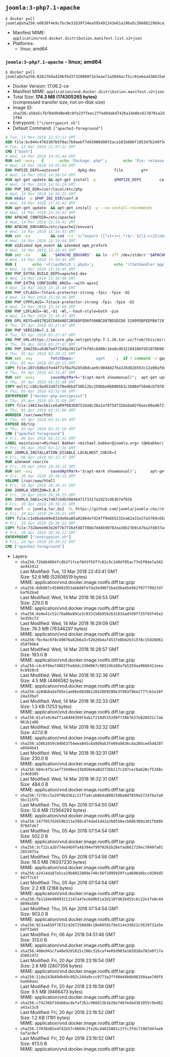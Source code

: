 ## `joomla:3-php7.1-apache`

```console
$ docker pull joomla@sha256:e6630f4e9c7bc9e31b39f34ea595491243e61a196a5c2068822969ca3ffbc14f
```

-	Manifest MIME: `application/vnd.docker.distribution.manifest.list.v2+json`
-	Platforms:
	-	linux; amd64

### `joomla:3-php7.1-apache` - linux; amd64

```console
$ docker pull joomla@sha256:8261fb9a429bfbd37320060f1e3eaef1a5044acf5cc91e6ea436615a645af1dd
```

-	Docker Version: 17.06.2-ce
-	Manifest MIME: `application/vnd.docker.distribution.manifest.v2+json`
-	Total Size: **174.3 MB (174305265 bytes)**  
	(compressed transfer size, not on-disk size)
-	Image ID: `sha256:a50a5c7bf8dd9d0e40c9fe23ffeec27fed9da6d7426a14e0bc6170701a2d1f94`
-	Entrypoint: `["\/entrypoint.sh"]`
-	Default Command: `["apache2-foreground"]`

```dockerfile
# Tue, 13 Mar 2018 21:57:21 GMT
ADD file:bc844c4763367b5f0ac7b9aebf7d43900d98f2aca101b886f185347b24973dbe in / 
# Tue, 13 Mar 2018 21:57:22 GMT
CMD ["bash"]
# Wed, 14 Mar 2018 14:55:44 GMT
RUN set -eux; 	{ 		echo 'Package: php*'; 		echo 'Pin: release *'; 		echo 'Pin-Priority: -1'; 	} > /etc/apt/preferences.d/no-debian-php
# Wed, 14 Mar 2018 14:55:44 GMT
ENV PHPIZE_DEPS=autoconf 		dpkg-dev 		file 		g++ 		gcc 		libc-dev 		make 		pkg-config 		re2c
# Wed, 14 Mar 2018 14:56:24 GMT
RUN apt-get update && apt-get install -y 		$PHPIZE_DEPS 		ca-certificates 		curl 		xz-utils 	--no-install-recommends && rm -r /var/lib/apt/lists/*
# Wed, 14 Mar 2018 14:56:24 GMT
ENV PHP_INI_DIR=/usr/local/etc/php
# Wed, 14 Mar 2018 14:56:25 GMT
RUN mkdir -p $PHP_INI_DIR/conf.d
# Wed, 14 Mar 2018 15:16:42 GMT
RUN apt-get update 	&& apt-get install -y --no-install-recommends 		apache2 	&& rm -rf /var/lib/apt/lists/*
# Wed, 14 Mar 2018 15:16:42 GMT
ENV APACHE_CONFDIR=/etc/apache2
# Wed, 14 Mar 2018 15:16:42 GMT
ENV APACHE_ENVVARS=/etc/apache2/envvars
# Wed, 14 Mar 2018 15:16:43 GMT
RUN set -ex 		&& sed -ri 's/^export ([^=]+)=(.*)$/: ${\1:=\2}\nexport \1/' "$APACHE_ENVVARS" 		&& . "$APACHE_ENVVARS" 	&& for dir in 		"$APACHE_LOCK_DIR" 		"$APACHE_RUN_DIR" 		"$APACHE_LOG_DIR" 		/var/www/html 	; do 		rm -rvf "$dir" 		&& mkdir -p "$dir" 		&& chown -R "$APACHE_RUN_USER:$APACHE_RUN_GROUP" "$dir"; 	done
# Wed, 14 Mar 2018 15:16:44 GMT
RUN a2dismod mpm_event && a2enmod mpm_prefork
# Wed, 14 Mar 2018 15:16:45 GMT
RUN set -ex 	&& . "$APACHE_ENVVARS" 	&& ln -sfT /dev/stderr "$APACHE_LOG_DIR/error.log" 	&& ln -sfT /dev/stdout "$APACHE_LOG_DIR/access.log" 	&& ln -sfT /dev/stdout "$APACHE_LOG_DIR/other_vhosts_access.log"
# Wed, 14 Mar 2018 15:16:45 GMT
RUN { 		echo '<FilesMatch \.php$>'; 		echo '\tSetHandler application/x-httpd-php'; 		echo '</FilesMatch>'; 		echo; 		echo 'DirectoryIndex disabled'; 		echo 'DirectoryIndex index.php index.html'; 		echo; 		echo '<Directory /var/www/>'; 		echo '\tOptions -Indexes'; 		echo '\tAllowOverride All'; 		echo '</Directory>'; 	} | tee "$APACHE_CONFDIR/conf-available/docker-php.conf" 	&& a2enconf docker-php
# Wed, 14 Mar 2018 15:16:45 GMT
ENV PHP_EXTRA_BUILD_DEPS=apache2-dev
# Wed, 14 Mar 2018 15:16:46 GMT
ENV PHP_EXTRA_CONFIGURE_ARGS=--with-apxs2
# Wed, 14 Mar 2018 15:16:46 GMT
ENV PHP_CFLAGS=-fstack-protector-strong -fpic -fpie -O2
# Wed, 14 Mar 2018 15:16:46 GMT
ENV PHP_CPPFLAGS=-fstack-protector-strong -fpic -fpie -O2
# Wed, 14 Mar 2018 15:16:46 GMT
ENV PHP_LDFLAGS=-Wl,-O1 -Wl,--hash-style=both -pie
# Wed, 14 Mar 2018 15:16:47 GMT
ENV GPG_KEYS=A917B1ECDA84AEC2B568FED6F50ABC807BD5DCD0 528995BFEDFBA7191D46839EF9BA0ADA31CBD89E 1729F83938DA44E27BA0F4D3DBDB397470D12172
# Thu, 05 Apr 2018 03:27:47 GMT
ENV PHP_VERSION=7.1.16
# Thu, 05 Apr 2018 03:27:47 GMT
ENV PHP_URL=https://secure.php.net/get/php-7.1.16.tar.xz/from/this/mirror PHP_ASC_URL=https://secure.php.net/get/php-7.1.16.tar.xz.asc/from/this/mirror
# Thu, 05 Apr 2018 03:27:47 GMT
ENV PHP_SHA256=a5d67e477248a3911af7ef85c8400c1ba8cd632184186fd31070b96714e669f1 PHP_MD5=
# Thu, 05 Apr 2018 03:28:15 GMT
RUN set -xe; 		fetchDeps=' 		wget 	'; 	if ! command -v gpg > /dev/null; then 		fetchDeps="$fetchDeps 			dirmngr 			gnupg 		"; 	fi; 	apt-get update; 	apt-get install -y --no-install-recommends $fetchDeps; 	rm -rf /var/lib/apt/lists/*; 		mkdir -p /usr/src; 	cd /usr/src; 		wget -O php.tar.xz "$PHP_URL"; 		if [ -n "$PHP_SHA256" ]; then 		echo "$PHP_SHA256 *php.tar.xz" | sha256sum -c -; 	fi; 	if [ -n "$PHP_MD5" ]; then 		echo "$PHP_MD5 *php.tar.xz" | md5sum -c -; 	fi; 		if [ -n "$PHP_ASC_URL" ]; then 		wget -O php.tar.xz.asc "$PHP_ASC_URL"; 		export GNUPGHOME="$(mktemp -d)"; 		for key in $GPG_KEYS; do 			gpg --keyserver ha.pool.sks-keyservers.net --recv-keys "$key"; 		done; 		gpg --batch --verify php.tar.xz.asc php.tar.xz; 		rm -rf "$GNUPGHOME"; 	fi; 		apt-get purge -y --auto-remove -o APT::AutoRemove::RecommendsImportant=false $fetchDeps
# Thu, 05 Apr 2018 03:28:15 GMT
COPY file:207c686e3fed4f71f8a7b245d8dcae9c9048d276a326d82b553c12a90af0c0ca in /usr/local/bin/ 
# Thu, 05 Apr 2018 03:31:07 GMT
RUN set -eux; 		savedAptMark="$(apt-mark showmanual)"; 	apt-get update; 	apt-get install -y --no-install-recommends 		libcurl4-openssl-dev 		libedit-dev 		libsqlite3-dev 		libssl-dev 		libxml2-dev 		zlib1g-dev 		${PHP_EXTRA_BUILD_DEPS:-} 	; 	rm -rf /var/lib/apt/lists/*; 		export 		CFLAGS="$PHP_CFLAGS" 		CPPFLAGS="$PHP_CPPFLAGS" 		LDFLAGS="$PHP_LDFLAGS" 	; 	docker-php-source extract; 	cd /usr/src/php; 	gnuArch="$(dpkg-architecture --query DEB_BUILD_GNU_TYPE)"; 	debMultiarch="$(dpkg-architecture --query DEB_BUILD_MULTIARCH)"; 	if [ ! -d /usr/include/curl ]; then 		ln -sT "/usr/include/$debMultiarch/curl" /usr/local/include/curl; 	fi; 	./configure 		--build="$gnuArch" 		--with-config-file-path="$PHP_INI_DIR" 		--with-config-file-scan-dir="$PHP_INI_DIR/conf.d" 				--disable-cgi 				--enable-ftp 		--enable-mbstring 		--enable-mysqlnd 				--with-curl 		--with-libedit 		--with-openssl 		--with-zlib 				$(test "$gnuArch" = 's390x-linux-gnu' && echo '--without-pcre-jit') 		--with-libdir="lib/$debMultiarch" 				${PHP_EXTRA_CONFIGURE_ARGS:-} 	; 	make -j "$(nproc)"; 	make install; 	find /usr/local/bin /usr/local/sbin -type f -executable -exec strip --strip-all '{}' + || true; 	make clean; 	cd /; 	docker-php-source delete; 		apt-mark auto '.*' > /dev/null; 	[ -z "$savedAptMark" ] || apt-mark manual $savedAptMark; 	find /usr/local -type f -executable -exec ldd '{}' ';' 		| awk '/=>/ { print $(NF-1) }' 		| sort -u 		| xargs -r dpkg-query --search 		| cut -d: -f1 		| sort -u 		| xargs -r apt-mark manual 	; 	apt-get purge -y --auto-remove -o APT::AutoRemove::RecommendsImportant=false; 		php --version; 		pecl update-channels; 	rm -rf /tmp/pear ~/.pearrc
# Thu, 05 Apr 2018 03:31:08 GMT
COPY multi:cb6c9a453a971f0ed6bdf30b12bc250bbe068005b3c3b084f5048cbf9787fb8d in /usr/local/bin/ 
# Thu, 05 Apr 2018 03:31:08 GMT
ENTRYPOINT ["docker-php-entrypoint"]
# Thu, 05 Apr 2018 03:31:09 GMT
COPY file:24613ecbb1ce6a09f683b0753da9c26a1af07547326e8a02f6eec80ad6f2774a in /usr/local/bin/ 
# Thu, 05 Apr 2018 03:31:09 GMT
WORKDIR /var/www/html
# Thu, 05 Apr 2018 03:31:09 GMT
EXPOSE 80/tcp
# Thu, 05 Apr 2018 03:31:10 GMT
CMD ["apache2-foreground"]
# Fri, 06 Apr 2018 02:12:35 GMT
LABEL maintainer=Michael Babker <michael.babker@joomla.org> (@mbabker)
# Fri, 06 Apr 2018 02:12:36 GMT
ENV JOOMLA_INSTALLATION_DISABLE_LOCALHOST_CHECK=1
# Fri, 06 Apr 2018 02:12:37 GMT
RUN a2enmod rewrite
# Fri, 20 Apr 2018 20:36:14 GMT
RUN set -ex; 		savedAptMark="$(apt-mark showmanual)"; 		apt-get update; 	apt-get install -y --no-install-recommends 		libbz2-dev 		libjpeg-dev 		libldap2-dev 		libmcrypt-dev 		libmemcached-dev 		libpng12-dev 		libpq-dev 	; 		docker-php-ext-configure gd --with-png-dir=/usr --with-jpeg-dir=/usr; 	debMultiarch="$(dpkg-architecture --query DEB_BUILD_MULTIARCH)"; 	docker-php-ext-configure ldap --with-libdir="lib/$debMultiarch"; 	docker-php-ext-install 		bz2 		gd 		ldap 		mcrypt 		mysqli 		pdo_mysql 		pdo_pgsql 		pgsql 		zip 	; 		pecl install 		APCu-5.1.11 		memcached-3.0.4 		redis-3.1.6 	; 		docker-php-ext-enable 		apcu 		memcached 		redis 	; 		apt-mark auto '.*' > /dev/null; 	apt-mark manual $savedAptMark; 	ldd "$(php -r 'echo ini_get("extension_dir");')"/*.so 		| awk '/=>/ { print $3 }' 		| sort -u 		| xargs -r dpkg-query -S 		| cut -d: -f1 		| sort -u 		| xargs -rt apt-mark manual; 		apt-get purge -y --auto-remove -o APT::AutoRemove::RecommendsImportant=false; 	rm -rf /var/lib/apt/lists/*
# Fri, 20 Apr 2018 20:36:15 GMT
VOLUME [/var/www/html]
# Fri, 20 Apr 2018 20:36:15 GMT
ENV JOOMLA_VERSION=3.8.7
# Fri, 20 Apr 2018 20:36:15 GMT
ENV JOOMLA_SHA1=c917407cb9b3984b47173317a2d23cd63b74f65b
# Fri, 20 Apr 2018 20:36:21 GMT
RUN curl -o joomla.tar.bz2 -SL https://github.com/joomla/joomla-cms/releases/download/${JOOMLA_VERSION}/Joomla_${JOOMLA_VERSION}-Stable-Full_Package.tar.bz2 	&& echo "$JOOMLA_SHA1 *joomla.tar.bz2" | sha1sum -c - 	&& mkdir /usr/src/joomla 	&& tar -xf joomla.tar.bz2 -C /usr/src/joomla 	&& rm joomla.tar.bz2 	&& chown -R www-data:www-data /usr/src/joomla
# Fri, 20 Apr 2018 20:36:21 GMT
COPY file:c1e8bebe69e832de6ba85a02864e7d24ff9e6b5232ea62a31e27a5769c662116 in /entrypoint.sh 
# Fri, 20 Apr 2018 20:36:22 GMT
COPY file:7328ebe063e26f7b7716dfd8778bb7d46b90702ea38b23b9147ba2fd837ac2c1 in /makedb.php 
# Fri, 20 Apr 2018 20:36:22 GMT
ENTRYPOINT ["/entrypoint.sh"]
# Fri, 20 Apr 2018 20:36:22 GMT
CMD ["apache2-foreground"]
```

-	Layers:
	-	`sha256:f2b6b4884fc8b2f1fcef843f92f7c82c9c149df85ac77e5f0de7a342ae442412`  
		Last Modified: Tue, 13 Mar 2018 22:43:41 GMT  
		Size: 52.6 MB (52608519 bytes)  
		MIME: application/vnd.docker.image.rootfs.diff.tar.gzip
	-	`sha256:8db887c458002053abb80fe7da3ed9071bad3ba45e982f07779927d7baf62bad`  
		Last Modified: Wed, 14 Mar 2018 16:28:53 GMT  
		Size: 229.0 B  
		MIME: application/vnd.docker.image.rootfs.diff.tar.gzip
	-	`sha256:6e0e41c52c70a0be891e3c033156b95b2b3183dadfd9f725f93f45e25e35bc73`  
		Last Modified: Wed, 14 Mar 2018 16:29:09 GMT  
		Size: 76.3 MB (76346297 bytes)  
		MIME: application/vnd.docker.image.rootfs.diff.tar.gzip
	-	`sha256:fbc9ac078c49076a62b6a3c52b26b4af4537e8bb2b315f8c15d26061d58f99b4`  
		Last Modified: Wed, 14 Mar 2018 16:28:57 GMT  
		Size: 183.0 B  
		MIME: application/vnd.docker.image.rootfs.diff.tar.gzip
	-	`sha256:c4c6f6be74883f5e84dc330d067c90524b189a7b5259aa9666411eea6c6928cd`  
		Last Modified: Wed, 14 Mar 2018 16:32:36 GMT  
		Size: 4.5 MB (4466582 bytes)  
		MIME: application/vnd.docker.image.rootfs.diff.tar.gzip
	-	`sha256:a28db8adaf05e1ae06e8838612042869200e3f983f9be2777cb1e10f24a33baf`  
		Last Modified: Wed, 14 Mar 2018 16:32:33 GMT  
		Size: 1.3 KB (1253 bytes)  
		MIME: application/vnd.docker.image.rootfs.diff.tar.gzip
	-	`sha256:61afa9c0aff1a84d4399f4ab1f210d5152d0f738b7637e820d31c7ab061b1a86`  
		Last Modified: Wed, 14 Mar 2018 16:32:32 GMT  
		Size: 427.0 B  
		MIME: application/vnd.docker.image.rootfs.diff.tar.gzip
	-	`sha256:a30b1659c04663754eea845c8a9d9ab3fe69a9836cda20dce45d4297a8564b41`  
		Last Modified: Wed, 14 Mar 2018 16:32:31 GMT  
		Size: 230.0 B  
		MIME: application/vnd.docker.image.rootfs.diff.tar.gzip
	-	`sha256:b04c4f5caef73449ee33b950e6a0d372bb117c197cec0a620cf5348c2cde0385`  
		Last Modified: Wed, 14 Mar 2018 16:32:31 GMT  
		Size: 484.0 B  
		MIME: application/vnd.docker.image.rootfs.diff.tar.gzip
	-	`sha256:7278cc5a29f0bd362c22ffa4cab8bda888258be8d7859e5724f6a7a85bc115f5`  
		Last Modified: Thu, 05 Apr 2018 07:54:55 GMT  
		Size: 12.6 MB (12564292 bytes)  
		MIME: application/vnd.docker.image.rootfs.diff.tar.gzip
	-	`sha256:147f057d2659b313a398cd74dad1d42a3b0550ecb8db309a301fb88b9784fde7`  
		Last Modified: Thu, 05 Apr 2018 07:54:54 GMT  
		Size: 502.0 B  
		MIME: application/vnd.docker.image.rootfs.diff.tar.gzip
	-	`sha256:3cf22ca2bf74ed4b9fa4b394ef9970261b28efad861729ec7049fa012052075a`  
		Last Modified: Thu, 05 Apr 2018 07:54:58 GMT  
		Size: 16.0 MB (16037230 bytes)  
		MIME: application/vnd.docker.image.rootfs.diff.tar.gzip
	-	`sha256:e2414da87e5ca19b8022889e740c56f2895929fcad606ddbcc0204d5947f7cb7`  
		Last Modified: Thu, 05 Apr 2018 07:54:54 GMT  
		Size: 2.2 KB (2188 bytes)  
		MIME: application/vnd.docker.image.rootfs.diff.tar.gzip
	-	`sha256:fb11d4e98093211147a47ec649b51a3d1107d62b455c6c22e1fe8c4d8899a589`  
		Last Modified: Thu, 05 Apr 2018 07:54:54 GMT  
		Size: 903.0 B  
		MIME: application/vnd.docker.image.rootfs.diff.tar.gzip
	-	`sha256:923aa659f7672c4267250dd8c18e60591f9e514e3d921c5639f32a5eb9ff3eb5`  
		Last Modified: Fri, 06 Apr 2018 04:51:46 GMT  
		Size: 313.0 B  
		MIME: application/vnd.docker.image.rootfs.diff.tar.gzip
	-	`sha256:490e941cfa48e92d1815c286c316caf4e65d903e102018a782e0f17ad3661d72`  
		Last Modified: Fri, 20 Apr 2018 23:16:54 GMT  
		Size: 2.8 MB (2807356 bytes)  
		MIME: application/vnd.docker.image.rootfs.diff.tar.gzip
	-	`sha256:11de243b494b49c982c244a9ccc9773a2ff404d4b6b06250aae740f6bae68aac`  
		Last Modified: Fri, 20 Apr 2018 23:16:59 GMT  
		Size: 9.5 MB (9466473 bytes)  
		MIME: application/vnd.docker.image.rootfs.diff.tar.gzip
	-	`sha256:c74236bf10ab0acdefaf2b1c960d13b1b28e746fedad361855c9ed82a41a11c8`  
		Last Modified: Fri, 20 Apr 2018 23:16:52 GMT  
		Size: 1.2 KB (1191 bytes)  
		MIME: application/vnd.docker.image.rootfs.diff.tar.gzip
	-	`sha256:27030d85e4f42b57c0669c2fe26c44615881c3ffc3f0c719d7d4feeb5afac0ef`  
		Last Modified: Fri, 20 Apr 2018 23:16:52 GMT  
		Size: 613.0 B  
		MIME: application/vnd.docker.image.rootfs.diff.tar.gzip
